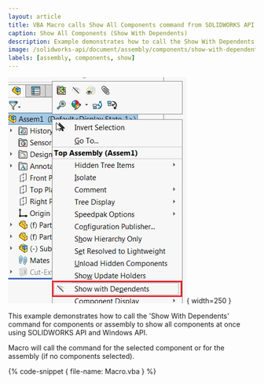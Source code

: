 ```yaml
---
layout: article
title: VBA Macro calls Show All Components command from SOLIDWORKS API
caption: Show All Components (Show With Dependents)
description: Example demonstrates how to call the Show With Dependents command for components or assembly using SOLIDWORKS API
image: /solidworks-api/document/assembly/components/show-with-dependents/assembly-show-with-dependents.png
labels: [assembly, components, show]
---
```

![Show With Dependents command in assembly](assembly-show-with-dependents.png){ width=250 }

This example demonstrates how to call the 'Show With Dependents' command for components or assembly to show all components at once using SOLIDWORKS API and Windows API.

Macro will call the command for the selected component or for the assembly (if no components selected).

{% code-snippet { file-name: Macro.vba } %}